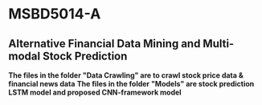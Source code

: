# MSBD5014-A
## Alternative Financial Data Mining and Multi-modal Stock Prediction
**The files in the folder "Data Crawling" are to crawl stock price data & financial news data**
**The files in the folder "Models" are stock prediction LSTM model and proposed CNN-framework model**
